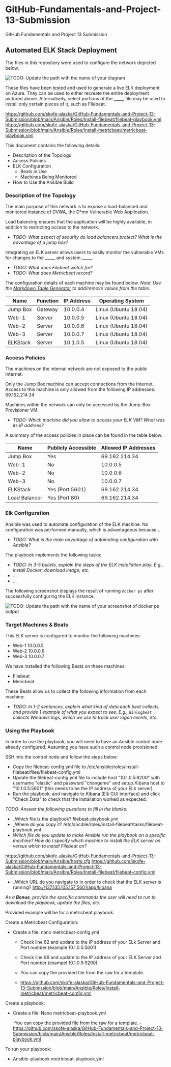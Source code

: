 # GitHub-Fundamentals-and-Project-13-Submission
GitHub Fundamentals and Project 13 Submission
## Automated ELK Stack Deployment

The files in this repository were used to configure the network depicted below.

![TODO: Update the path with the name of your diagram](Images/diagram_filename.png)

These files have been tested and used to generate a live ELK deployment on Azure. They can be used to either recreate the entire deployment pictured above. Alternatively, select portions of the _____ file may be used to install only certain pieces of it, such as Filebeat.

https://github.com/skofe-alaska/GitHub-Fundamentals-and-Project-13-Submission/blob/main/Ansible/Roles/Install-filebeat/filebeat-playbook.yml
https://github.com/skofe-alaska/GitHub-Fundamentals-and-Project-13-Submission/blob/main/Ansible/Roles/Install-metricbeat/metricbeat-playbook.yml


This document contains the following details:
- Description of the Topologu
- Access Policies
- ELK Configuration
  - Beats in Use
  - Machines Being Monitored
- How to Use the Ansible Build


### Description of the Topology

The main purpose of this network is to expose a load-balanced and monitored instance of DVWA, the D*mn Vulnerable Web Application.

Load balancing ensures that the application will be highly available, in addition to restricting access to the network.
- _TODO: What aspect of security do load balancers protect? What is the advantage of a jump box?_

Integrating an ELK server allows users to easily monitor the vulnerable VMs for changes to the _____ and system _____.
- _TODO: What does Filebeat watch for?_
- _TODO: What does Metricbeat record?_

The configuration details of each machine may be found below.
_Note: Use the [Markdown Table Generator](http://www.tablesgenerator.com/markdown_tables) to add/remove values from the table_.

| Name     | Function | IP Address |  Operating System  |
|----------|----------|------------|--------------------|
| Jump Box | Gateway  | 10.0.0.4   |Linux (Ubuntu 18.04)|
| Web-1    | Server   | 10.0.0.5   |Linux (Ubuntu 18.04)|
| Web-2    | Server   | 10.0.0.6   |Linux (Ubuntu 18.04)|
| Web-3    | Server   | 10.0.0.7   |Linux (Ubuntu 18.04)|
|ELKStack  | Server   | 10.1.0.5   |Linux (Ubuntu 18.04)|

### Access Policies

The machines on the internal network are not exposed to the public Internet. 

Only the Jump Box machine can accept connections from the Internet. Access to this machine is only allowed from the following IP addresses:
69.162.214.34

Machines within the network can only be accessed by the Jump-Box-Provisioner VM.
- _TODO: Which machine did you allow to access your ELK VM? What was its IP address?_

A summary of the access policies in place can be found in the table below.

|     Name     | Publicly Accessible | Allowed IP Addresses |
|--------------|---------------------|----------------------|
| Jump Box     | Yes                 | 69.162.214.34        |
| Web-1        | No                  | 10.0.0.5             |
| Web-2        | No                  | 10.0.0.6             |
| Web-3        | No		     | 10.0.0.7             |
| ELKStack     | Yes (Port 5601)     | 69.162.214.34        |
|Load Balancer | Yes (Port 80)       | 69.162.214.34        |

### Elk Configuration

Ansible was used to automate configuration of the ELK machine. No configuration was performed manually, which is advantageous because...
- _TODO: What is the main advantage of automating configuration with Ansible?_

The playbook implements the following tasks:
- _TODO: In 3-5 bullets, explain the steps of the ELK installation play. E.g., install Docker; download image; etc._
- ...
- ...

The following screenshot displays the result of running `docker ps` after successfully configuring the ELK instance.

![TODO: Update the path with the name of your screenshot of docker ps output](Images/docker_ps_output.png)

### Target Machines & Beats
This ELK server is configured to monitor the following machines:
- Web-1 10.0.0.5
- Web-2 10.0.0.6
- Web-3 10.0.0.7

We have installed the following Beats on these machines:
- Filebeat
- Mericbeat

These Beats allow us to collect the following information from each machine:
- _TODO: In 1-2 sentences, explain what kind of data each beat collects, and provide 1 example of what you expect to see. E.g., `Winlogbeat` collects Windows logs, which we use to track user logon events, etc._

### Using the Playbook
In order to use the playbook, you will need to have an Ansible control node already configured. Assuming you have such a control node provisioned: 

SSH into the control node and follow the steps below:
- Copy the filebeat-config.yml file to /etc/ansible/roles/install-filebeat/files/filebeat-config.yml
- Update the filebeat-config.yml file to include host "10.1.0.5:9200" with username "elastic" and password "changeme" and setup.Kibana host to "10.1.0.5:5601" (this needs to be the IP address of your ELk server).
- Run the playbook, and navigate to Kibana (Elk GUI interface) and click "Check Data" to check that the installation worked as expected.

_TODO: Answer the following questions to fill in the blanks:_
- _Which file is the playbook? filebeat-playbook.yml
- _Where do you copy it? /etc/ancible/roles/install-filebeat/tasks/filebeat-playbook.yml
- _Which file do you update to make Ansible run the playbook on a specific machine? How do I specify which machine to install the ELK server on versus which to install Filebeat on?_

https://github.com/skofe-alaska/GitHub-Fundamentals-and-Project-13-Submission/blob/main/Ansible/hosts.cfg
https://github.com/skofe-alaska/GitHub-Fundamentals-and-Project-13-Submission/blob/main/Ansible/Roles/Install-filebeat/filebeat-config.yml

- _Which URL do you navigate to in order to check that the ELK server is running? http://137.135.105.157:5601/app/kibana

_As a **Bonus**, provide the specific commands the user will need to run to download the playbook, update the files, etc._

Provided example will be for a metricbeat playbook.


Create a Metricbeat Configuration:
- Create a file: nano metircbeat-config.yml
  - Check line 62 and update to the IP address of your ELk Server and Port number (example 10.1.0.5:5601)
  - Check line 96 and update to the IP address of your ELK Server and Port number (exampel 10.1.0.5:9200)

  - You can copy the provided file from the raw for a template.
  - https://github.com/skofe-alaska/GitHub-Fundamentals-and-Project-13-Submission/blob/main/Ansible/Roles/Install-metricbeat/metricbeat-config.yml

Create a playbook:
- Create a file: Nano metricbeat-playbook.yml

  -You can copy the provided file from the raw for a template.
  -https://github.com/skofe-alaska/GitHub-Fundamentals-and-Project-13-Submission/blob/main/Ansible/Roles/Install-metricbeat/metricbeat-playbook.yml

To run your playbook:
- Ansible-playbook metricbeat-playbook.yml
